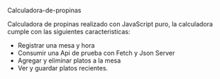  Calculadora-de-propinas

 Calculadora de propinas realizado con JavaScript puro, la calculadora cumple con las siguientes caracteristicas:
 
 - Registrar una mesa y hora
 - Consumir una Api de prueba con Fetch y Json Server
 - Agregar y eliminar platos a la mesa
 - Ver y guardar platos recientes.
